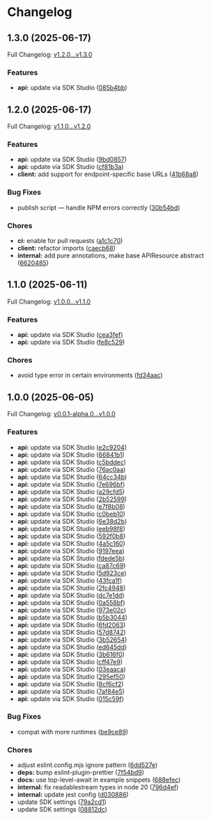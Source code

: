 # Changelog

## 1.3.0 (2025-06-17)

Full Changelog: [v1.2.0...v1.3.0](https://github.com/qanapi/qanapi-sdk-typescript/compare/v1.2.0...v1.3.0)

### Features

* **api:** update via SDK Studio ([085b4bb](https://github.com/qanapi/qanapi-sdk-typescript/commit/085b4bbcdbc31379ddc6f75782bbd4c93a880199))

## 1.2.0 (2025-06-17)

Full Changelog: [v1.1.0...v1.2.0](https://github.com/qanapi/qanapi-sdk-typescript/compare/v1.1.0...v1.2.0)

### Features

* **api:** update via SDK Studio ([9bd0857](https://github.com/qanapi/qanapi-sdk-typescript/commit/9bd0857fc7e67e069a2e1adedf425e898d5d77b5))
* **api:** update via SDK Studio ([cf81b3a](https://github.com/qanapi/qanapi-sdk-typescript/commit/cf81b3a9bd661d683540bc630abaa46427560474))
* **client:** add support for endpoint-specific base URLs ([41b68a8](https://github.com/qanapi/qanapi-sdk-typescript/commit/41b68a8fcc1e80550bfc9a7fed155c28a29eb78b))


### Bug Fixes

* publish script — handle NPM errors correctly ([30b54bd](https://github.com/qanapi/qanapi-sdk-typescript/commit/30b54bdd1d9ee74c4135c574d458f42976c4c3ca))


### Chores

* **ci:** enable for pull requests ([a1c1c70](https://github.com/qanapi/qanapi-sdk-typescript/commit/a1c1c7011cf8b35e127080a30cff33ee691dbf66))
* **client:** refactor imports ([caecb68](https://github.com/qanapi/qanapi-sdk-typescript/commit/caecb686daddd3de9394a49483a2614fa8041e59))
* **internal:** add pure annotations, make base APIResource abstract ([6620485](https://github.com/qanapi/qanapi-sdk-typescript/commit/6620485f179830fc6420e92f36040b7fcf603145))

## 1.1.0 (2025-06-11)

Full Changelog: [v1.0.0...v1.1.0](https://github.com/qanapi/qanapi-sdk-typescript/compare/v1.0.0...v1.1.0)

### Features

* **api:** update via SDK Studio ([cea3fef](https://github.com/qanapi/qanapi-sdk-typescript/commit/cea3fef8cade50d54a6022fbc907db23ac2317c2))
* **api:** update via SDK Studio ([fe8c529](https://github.com/qanapi/qanapi-sdk-typescript/commit/fe8c52988234d20913e8838b7421b5ed71ccc402))


### Chores

* avoid type error in certain environments ([fd34aac](https://github.com/qanapi/qanapi-sdk-typescript/commit/fd34aac595489b8eb264e8a5d8cefb8b8e30e839))

## 1.0.0 (2025-06-05)

Full Changelog: [v0.0.1-alpha.0...v1.0.0](https://github.com/qanapi/qanapi-sdk-typescript/compare/v0.0.1-alpha.0...v1.0.0)

### Features

* **api:** update via SDK Studio ([e2c9204](https://github.com/qanapi/qanapi-sdk-typescript/commit/e2c9204005752dabd9e492c14bffa4796829441b))
* **api:** update via SDK Studio ([66841b1](https://github.com/qanapi/qanapi-sdk-typescript/commit/66841b1439a335cb30cf6f0d90a483d51433bad2))
* **api:** update via SDK Studio ([c5bddec](https://github.com/qanapi/qanapi-sdk-typescript/commit/c5bddec988642dec239b261c50db1eaedca5e727))
* **api:** update via SDK Studio ([76ac0aa](https://github.com/qanapi/qanapi-sdk-typescript/commit/76ac0aac38e33645912179a7f312f36595207623))
* **api:** update via SDK Studio ([64cc34b](https://github.com/qanapi/qanapi-sdk-typescript/commit/64cc34b32dad62e912cedb468befb581d001c094))
* **api:** update via SDK Studio ([7e696bf](https://github.com/qanapi/qanapi-sdk-typescript/commit/7e696bf7bfa01751005ef241cb5e93daef62a3e0))
* **api:** update via SDK Studio ([a29cfd5](https://github.com/qanapi/qanapi-sdk-typescript/commit/a29cfd5b07a8462509cc433c1be12e7c4daee2ba))
* **api:** update via SDK Studio ([2b52599](https://github.com/qanapi/qanapi-sdk-typescript/commit/2b52599d081afc098f77f4079886463c0ce2473c))
* **api:** update via SDK Studio ([e7f8b08](https://github.com/qanapi/qanapi-sdk-typescript/commit/e7f8b08d71fea790bd9a03f795db1646eecdc884))
* **api:** update via SDK Studio ([c0beb10](https://github.com/qanapi/qanapi-sdk-typescript/commit/c0beb10f710cf1ca8f4b70967c812db1b30dfce8))
* **api:** update via SDK Studio ([6e38d2b](https://github.com/qanapi/qanapi-sdk-typescript/commit/6e38d2bff44df93ee698828c07dbd2c99112c744))
* **api:** update via SDK Studio ([eeb98f8](https://github.com/qanapi/qanapi-sdk-typescript/commit/eeb98f8352515f9e212bbcefe64dae1c56aa52fa))
* **api:** update via SDK Studio ([592f0b8](https://github.com/qanapi/qanapi-sdk-typescript/commit/592f0b887ae730a2b9e27f987b0ab921950f6c1c))
* **api:** update via SDK Studio ([4a5c160](https://github.com/qanapi/qanapi-sdk-typescript/commit/4a5c16041392771d51ad7692d965b1d12bf88077))
* **api:** update via SDK Studio ([9197eea](https://github.com/qanapi/qanapi-sdk-typescript/commit/9197eea9912d4ce589f1abbc9f25f80e82b95bce))
* **api:** update via SDK Studio ([fdede5b](https://github.com/qanapi/qanapi-sdk-typescript/commit/fdede5b4b8669d0c72f08b503ac867e3a97e2ec9))
* **api:** update via SDK Studio ([ca87c69](https://github.com/qanapi/qanapi-sdk-typescript/commit/ca87c69bea674e1f0f4a704420f7d29f68c53f40))
* **api:** update via SDK Studio ([5d923ce](https://github.com/qanapi/qanapi-sdk-typescript/commit/5d923cefe097f199e98da390d4e1805cbe0a79c6))
* **api:** update via SDK Studio ([43fca1f](https://github.com/qanapi/qanapi-sdk-typescript/commit/43fca1f0e6823a6be730f265774c5a5a30780b6a))
* **api:** update via SDK Studio ([2fc4948](https://github.com/qanapi/qanapi-sdk-typescript/commit/2fc49489a6ebe14a96a6eda79828cf6b47a68e52))
* **api:** update via SDK Studio ([dc7e1dd](https://github.com/qanapi/qanapi-sdk-typescript/commit/dc7e1dd3d4da0d4aa9c672dcd44f4ff68defdd66))
* **api:** update via SDK Studio ([0a558bf](https://github.com/qanapi/qanapi-sdk-typescript/commit/0a558bf4817d4eb8b3a9541e81b30ea88a88e513))
* **api:** update via SDK Studio ([973e02c](https://github.com/qanapi/qanapi-sdk-typescript/commit/973e02c485d3e4f863ed3e9abb8108d7b0fe291c))
* **api:** update via SDK Studio ([b5b3044](https://github.com/qanapi/qanapi-sdk-typescript/commit/b5b304470c7af13ff154db3e8ccb68faa6819491))
* **api:** update via SDK Studio ([6fd2063](https://github.com/qanapi/qanapi-sdk-typescript/commit/6fd20635e6c0c6c171e51989e07585ed29314a04))
* **api:** update via SDK Studio ([57d8742](https://github.com/qanapi/qanapi-sdk-typescript/commit/57d874250cb0c0835bf70ac019b6c57ddb141d3e))
* **api:** update via SDK Studio ([3b52654](https://github.com/qanapi/qanapi-sdk-typescript/commit/3b526544e4b172cfed209fa299ab62de88054a06))
* **api:** update via SDK Studio ([ed645dd](https://github.com/qanapi/qanapi-sdk-typescript/commit/ed645dda1c63571f7e539c13e3eb617931965a72))
* **api:** update via SDK Studio ([3b616f0](https://github.com/qanapi/qanapi-sdk-typescript/commit/3b616f0e1c5abe788e521f300b42ad80f7b16bf2))
* **api:** update via SDK Studio ([cff47e9](https://github.com/qanapi/qanapi-sdk-typescript/commit/cff47e9dadc40d36446efa606f1b706daac8e3e4))
* **api:** update via SDK Studio ([03eaaca](https://github.com/qanapi/qanapi-sdk-typescript/commit/03eaaca85e909bd9c837cb5317f0ae7ce210ce61))
* **api:** update via SDK Studio ([295ef50](https://github.com/qanapi/qanapi-sdk-typescript/commit/295ef504c2cfbf8195da99a5d94d24b7e4aa1624))
* **api:** update via SDK Studio ([8cf6cf2](https://github.com/qanapi/qanapi-sdk-typescript/commit/8cf6cf2c61892900878ae644c8c77313c3212db5))
* **api:** update via SDK Studio ([7af84e5](https://github.com/qanapi/qanapi-sdk-typescript/commit/7af84e504041ee5e84cb14ea2849bf47a2065474))
* **api:** update via SDK Studio ([015c59f](https://github.com/qanapi/qanapi-sdk-typescript/commit/015c59f8c096779bb76661e41f1374b0da483153))


### Bug Fixes

* compat with more runtimes ([be9ce89](https://github.com/qanapi/qanapi-sdk-typescript/commit/be9ce895b94846b3c9cba4e9ab2302fb03fd4416))


### Chores

* adjust eslint.config.mjs ignore pattern ([6dd527e](https://github.com/qanapi/qanapi-sdk-typescript/commit/6dd527e9c9f84061dddd29cb05888b6c8b10f2ee))
* **deps:** bump eslint-plugin-prettier ([7f54bd9](https://github.com/qanapi/qanapi-sdk-typescript/commit/7f54bd9ba08bca30c74a099c3c90a75245b8e01c))
* **docs:** use top-level-await in example snippets ([688efec](https://github.com/qanapi/qanapi-sdk-typescript/commit/688efec9fa6f99f30be560eb9208faad63df8fd3))
* **internal:** fix readablestream types in node 20 ([796d4ef](https://github.com/qanapi/qanapi-sdk-typescript/commit/796d4ef95def9834b4767ec2ebe9c08bcc3659d1))
* **internal:** update jest config ([d030886](https://github.com/qanapi/qanapi-sdk-typescript/commit/d0308865b7c6d410056aa6b6b891656354d723a2))
* update SDK settings ([79a2cd1](https://github.com/qanapi/qanapi-sdk-typescript/commit/79a2cd15cacb43422b89253344c46eef202f053b))
* update SDK settings ([08812dc](https://github.com/qanapi/qanapi-sdk-typescript/commit/08812dc2c7f7e30410591e249f810195d29b0f76))

